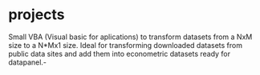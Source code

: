 # projects

Small VBA (Visual basic for aplications) to transform datasets from a NxM size to a N*Mx1 size. 
Ideal for transforming downloaded datasets from public data sites and add them into econometric datasets ready for datapanel.-
